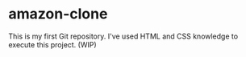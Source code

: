 # amazon-clone
This is my first Git repository. I've used HTML and CSS knowledge to execute this project. (WIP)
